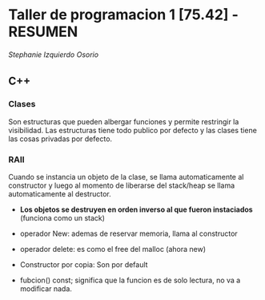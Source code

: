 # Taller de programacion 1 [75.42] - **RESUMEN**
###### Stephanie Izquierdo Osorio

## C++

### Clases
Son estructuras que pueden albergar funciones y permite restringir la visibilidad. Las estructuras tiene
todo publico por defecto y las clases tiene las cosas privadas por defecto.

### RAII

Cuando se instancia un objeto de la clase, se llama automaticamente al constructor y luego al momento de liberarse del stack/heap se llama automaticamente al destructor.

- **Los objetos se destruyen en orden inverso al que fueron instaciados** (funciona como un stack)

- operador New: ademas de reservar memoria, llama al constructor

- operador delete: es como el free del malloc (ahora new)

- Constructor por copia: Son por default

- fubcion() const; significa que la funcion es de solo lectura, no va a modificar nada.

